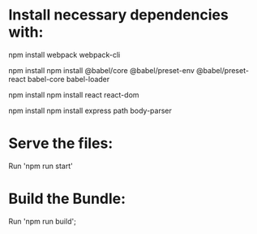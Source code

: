 # Install necessary dependencies with:

npm install webpack webpack-cli 

npm install npm install @babel/core @babel/preset-env @babel/preset-react babel-core babel-loader 

npm install npm install react react-dom 

npm install npm install express path body-parser 

# Serve the files:

Run 'npm run start'

# Build the Bundle:

Run 'npm run build';
